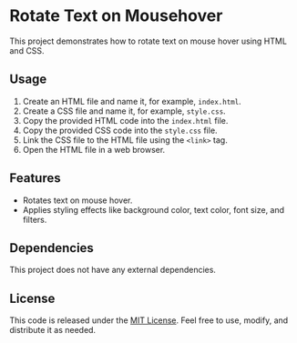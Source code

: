 # Rotate Text on Mousehover

This project demonstrates how to rotate text on mouse hover using HTML and CSS.

## Usage

1. Create an HTML file and name it, for example, `index.html`.
2. Create a CSS file and name it, for example, `style.css`.
3. Copy the provided HTML code into the `index.html` file.
4. Copy the provided CSS code into the `style.css` file.
5. Link the CSS file to the HTML file using the `<link>` tag.
6. Open the HTML file in a web browser.

## Features

- Rotates text on mouse hover.
- Applies styling effects like background color, text color, font size, and filters.


## Dependencies

This project does not have any external dependencies.

## License

This code is released under the [MIT License](LICENSE). Feel free to use, modify, and distribute it as needed.
